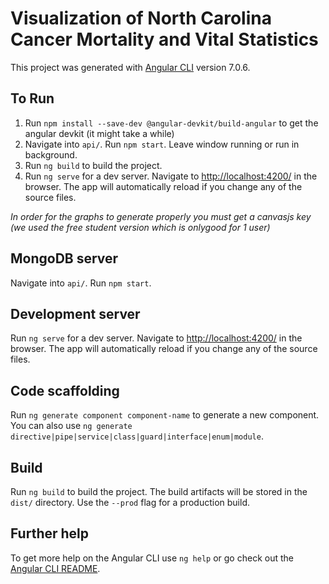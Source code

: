 # Visualization of North Carolina Cancer Mortality and Vital Statistics

This project was generated with [Angular CLI](https://github.com/angular/angular-cli) version 7.0.6.

## To Run

1. Run `npm install --save-dev @angular-devkit/build-angular` to get the angular devkit (it might take a while)
2. Navigate into `api/`. Run `npm start`. Leave window running or run in background.
3. Run `ng build` to build the project.
4. Run `ng serve` for a dev server. Navigate to [http://localhost:4200/](http://localhost:4200/) in the browser. The app will automatically reload if you change any of the source files.

*In order for the graphs to generate properly you must get a canvasjs key (we used the free student version which is onlygood for 1 user)*

## MongoDB server

Navigate into `api/`. Run `npm start`.

## Development server

Run `ng serve` for a dev server. Navigate to [http://localhost:4200/](http://localhost:4200/) in the browser. The app will automatically reload if you change any of the source files.

## Code scaffolding

Run `ng generate component component-name` to generate a new component. You can also use `ng generate directive|pipe|service|class|guard|interface|enum|module`.

## Build

Run `ng build` to build the project. The build artifacts will be stored in the `dist/` directory. Use the `--prod` flag for a production build.

## Further help

To get more help on the Angular CLI use `ng help` or go check out the [Angular CLI README](https://github.com/angular/angular-cli/blob/master/README.md).
